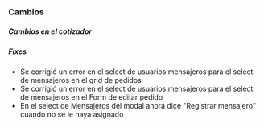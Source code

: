 <h3>Cambios</h3>
<h5>Cambios en el cotizador</h5>
<ul>
</ul>

<h5>Fixes</h5>
<ul>
    <li>Se corrigió un error en el select de usuarios mensajeros para el select de mensajeros en el grid de pedidos</li>
    <li>Se corrigió un error en el select de usuarios mensajeros para el select de mensajeros en el Form de editar pedido</li>
    <li>En el select de Mensajeros del modal ahora dice "Registrar mensajero" cuando no se le haya asignado</li>
</ul>
